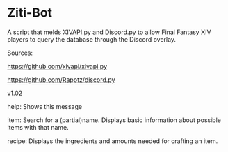 # Ziti-Bot

A script that melds XIVAPI.py and Discord.py to allow Final Fantasy XIV players to query the database through the Discord overlay.


Sources: 

https://github.com/xivapi/xivapi.py

https://github.com/Rapptz/discord.py
  
  
v1.02

help:     Shows this message

item:     Search for a (partial)name. Displays basic information about possible items with that name.

recipe:   Displays the ingredients and amounts needed for crafting an item.
